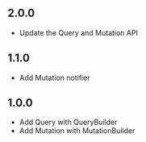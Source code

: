 ## 2.0.0

* Update the Query and Mutation API

## 1.1.0

* Add Mutation notifier
## 1.0.0

* Add Query with QueryBuilder
* Add Mutation with MutationBuilder

